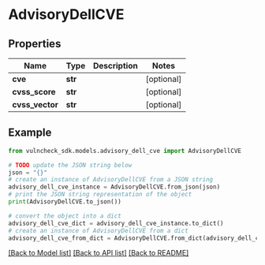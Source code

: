 # AdvisoryDellCVE


## Properties

Name | Type | Description | Notes
------------ | ------------- | ------------- | -------------
**cve** | **str** |  | [optional] 
**cvss_score** | **str** |  | [optional] 
**cvss_vector** | **str** |  | [optional] 

## Example

```python
from vulncheck_sdk.models.advisory_dell_cve import AdvisoryDellCVE

# TODO update the JSON string below
json = "{}"
# create an instance of AdvisoryDellCVE from a JSON string
advisory_dell_cve_instance = AdvisoryDellCVE.from_json(json)
# print the JSON string representation of the object
print(AdvisoryDellCVE.to_json())

# convert the object into a dict
advisory_dell_cve_dict = advisory_dell_cve_instance.to_dict()
# create an instance of AdvisoryDellCVE from a dict
advisory_dell_cve_from_dict = AdvisoryDellCVE.from_dict(advisory_dell_cve_dict)
```
[[Back to Model list]](../README.md#documentation-for-models) [[Back to API list]](../README.md#documentation-for-api-endpoints) [[Back to README]](../README.md)


